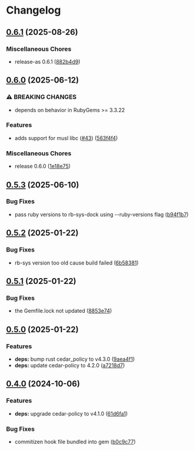 # Changelog

## [0.6.1](https://github.com/elct9620/cedar-policy-rb/compare/v0.6.0...v0.6.1) (2025-08-26)


### Miscellaneous Chores

* release-as 0.6.1 ([882b4d9](https://github.com/elct9620/cedar-policy-rb/commit/882b4d9566a09f733195fc8216032a2fd0f3c7b9))

## [0.6.0](https://github.com/elct9620/cedar-policy-rb/compare/v0.5.3...v0.6.0) (2025-06-12)


### ⚠ BREAKING CHANGES

* depends on behavior in RubyGems >= 3.3.22

### Features

* adds support for musl libc ([#43](https://github.com/elct9620/cedar-policy-rb/issues/43)) ([563f4f4](https://github.com/elct9620/cedar-policy-rb/commit/563f4f45aeb9f97cccc8aad384702a7ac5dcbc7a))


### Miscellaneous Chores

* release 0.6.0 ([1e18e75](https://github.com/elct9620/cedar-policy-rb/commit/1e18e75574ef30d00cf21de212b88360d718e5b4))

## [0.5.3](https://github.com/elct9620/cedar-policy-rb/compare/v0.5.2...v0.5.3) (2025-06-10)


### Bug Fixes

* pass ruby versions to rb-sys-dock using --ruby-versions flag ([b94f1b7](https://github.com/elct9620/cedar-policy-rb/commit/b94f1b7e9c5d52c4e514c5f8553ccf7a71b25c53))

## [0.5.2](https://github.com/elct9620/cedar-policy-rb/compare/v0.5.1...v0.5.2) (2025-01-22)


### Bug Fixes

* rb-sys version too old cause build failed ([6b58381](https://github.com/elct9620/cedar-policy-rb/commit/6b583811e9d7e8eef3fe1843e7a04f8b9fc6f975))

## [0.5.1](https://github.com/elct9620/cedar-policy-rb/compare/v0.5.0...v0.5.1) (2025-01-22)


### Bug Fixes

* the Gemfile.lock not updated ([8853e74](https://github.com/elct9620/cedar-policy-rb/commit/8853e747188e83aa4ac1bfa7b4d1c361932cdb76))

## [0.5.0](https://github.com/elct9620/cedar-policy-rb/compare/v0.4.0...v0.5.0) (2025-01-22)


### Features

* **deps:** bump rust cedar_policy to v4.3.0 ([9aea4f1](https://github.com/elct9620/cedar-policy-rb/commit/9aea4f130867243b4d61be41a2f8abfd3d021df2))
* **deps:** update cedar-policy to 4.2.0 ([a7218d7](https://github.com/elct9620/cedar-policy-rb/commit/a7218d7c3af0384cfcdae735f07b06c624ea8002))

## [0.4.0](https://github.com/elct9620/cedar-policy-rb/compare/cedar_policy-v0.3.0...cedar_policy/v0.4.0) (2024-10-06)


### Features

* **deps:** upgrade cedar-policy to v4.1.0 ([61d6fa1](https://github.com/elct9620/cedar-policy-rb/commit/61d6fa1a59ab2edd71972410c1d9d697fde60776))


### Bug Fixes

* commitizen hook file bundled into gem ([b0c9c77](https://github.com/elct9620/cedar-policy-rb/commit/b0c9c77459ec614bfd4698d804969adb9b4bccc1))
